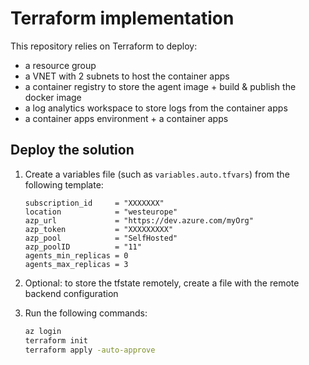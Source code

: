 # Terraform implementation

This repository relies on Terraform to deploy:

- a resource group
- a VNET with 2 subnets to host the container apps
- a container registry to store the agent image + build & publish the docker image
- a log analytics workspace to store logs from the container apps
- a container apps environment + a container apps

## Deploy the solution

1. Create a variables file (such as `variables.auto.tfvars`) from the following template:

    ```hcl
    subscription_id     = "XXXXXXX"
    location            = "westeurope"
    azp_url             = "https://dev.azure.com/myOrg"
    azp_token           = "XXXXXXXXX"
    azp_pool            = "SelfHosted"
    azp_poolID          = "11"
    agents_min_replicas = 0
    agents_max_replicas = 3
    ```

1. Optional: to store the tfstate remotely, create a file with the remote backend configuration
1. Run the following commands:

    ```bash
    az login
    terraform init
    terraform apply -auto-approve
    ```
